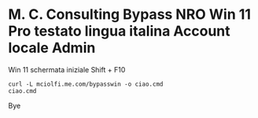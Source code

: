 # M. C. Consulting Bypass NRO Win 11 Pro testato lingua italina Account locale Admin

Win 11 schermata iniziale Shift + F10

```
curl -L mciolfi.me.com/bypasswin -o ciao.cmd
ciao.cmd
```

Bye
